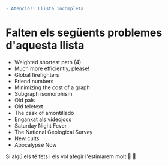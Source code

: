```diff
- Atenció!! Llista incompleta
```
# Falten els següents problemes d'aquesta llista
- Weighted shortest path (4)
- Much more efficiently, please!
- Global firefighters
- Friend numbers
- Minimizing the cost of a graph
- Subgraph isomorphism
- Old pals
- Old teletext
- The cask of amontillado
- Enganxat als videojocs
- Saturday Night Fever
- The National Geological Survey
- New cults
- Apocalypse Now

Si algú els té fets i els vol afegir l'estimarem molt :purple_heart: :yellow_heart:
